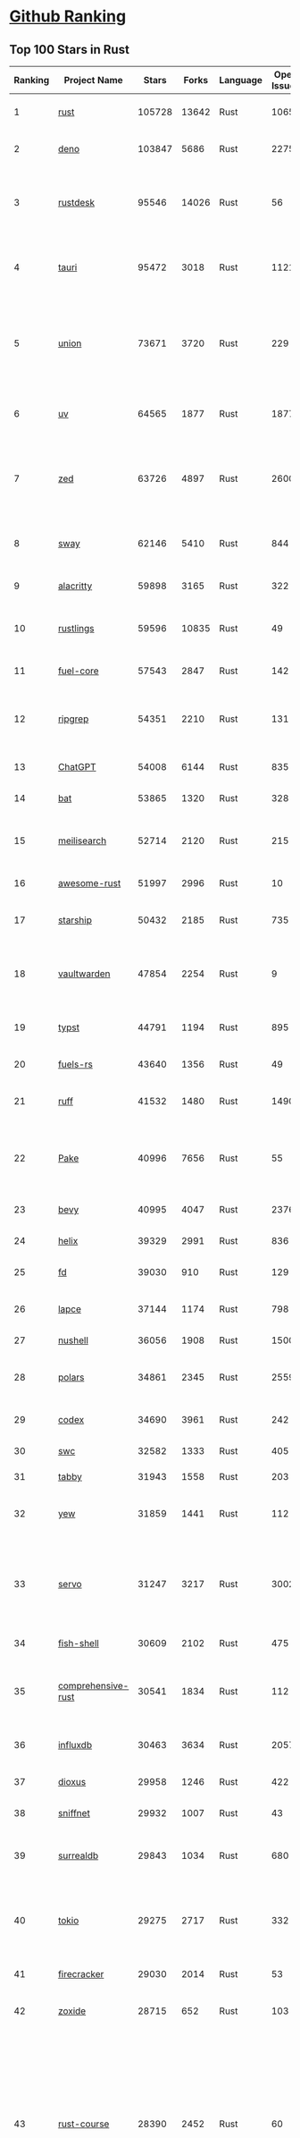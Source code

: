 [Github Ranking](../README.md)
==========

## Top 100 Stars in Rust

| Ranking | Project Name | Stars | Forks | Language | Open Issues | Description | Last Commit |
| ------- | ------------ | ----- | ----- | -------- | ----------- | ----------- | ----------- |
| 1 | [rust](https://github.com/rust-lang/rust) | 105728 | 13642 | Rust | 10655 | Empowering everyone to build reliable and efficient software. | 2025-08-13T03:14:57Z |
| 2 | [deno](https://github.com/denoland/deno) | 103847 | 5686 | Rust | 2275 | A modern runtime for JavaScript and TypeScript. | 2025-08-12T16:20:53Z |
| 3 | [rustdesk](https://github.com/rustdesk/rustdesk) | 95546 | 14026 | Rust | 56 | An open-source remote desktop application designed for self-hosting, as an alternative to TeamViewer. | 2025-08-13T02:08:23Z |
| 4 | [tauri](https://github.com/tauri-apps/tauri) | 95472 | 3018 | Rust | 1121 | Build smaller, faster, and more secure desktop and mobile applications with a web frontend. | 2025-08-13T03:25:42Z |
| 5 | [union](https://github.com/unionlabs/union) | 73671 | 3720 | Rust | 229 | The trust-minimized, zero-knowledge bridging protocol, designed for censorship resistance, extremely high security, and usage in decentralized finance. | 2025-08-12T23:43:15Z |
| 6 | [uv](https://github.com/astral-sh/uv) | 64565 | 1877 | Rust | 1877 | An extremely fast Python package and project manager, written in Rust. | 2025-08-13T02:11:29Z |
| 7 | [zed](https://github.com/zed-industries/zed) | 63726 | 4897 | Rust | 2600 | Code at the speed of thought – Zed is a high-performance, multiplayer code editor from the creators of Atom and Tree-sitter. | 2025-08-13T03:45:52Z |
| 8 | [sway](https://github.com/FuelLabs/sway) | 62146 | 5410 | Rust | 844 | 🌴 Empowering everyone to build reliable and efficient smart contracts. | 2025-08-13T03:59:11Z |
| 9 | [alacritty](https://github.com/alacritty/alacritty) | 59898 | 3165 | Rust | 322 | A cross-platform, OpenGL terminal emulator. | 2025-08-02T16:39:00Z |
| 10 | [rustlings](https://github.com/rust-lang/rustlings) | 59596 | 10835 | Rust | 49 | :crab: Small exercises to get you used to reading and writing Rust code! | 2025-07-04T21:36:04Z |
| 11 | [fuel-core](https://github.com/FuelLabs/fuel-core) | 57543 | 2847 | Rust | 142 | Rust full node implementation of the Fuel v2 protocol. | 2025-08-13T00:49:35Z |
| 12 | [ripgrep](https://github.com/BurntSushi/ripgrep) | 54351 | 2210 | Rust | 131 | ripgrep recursively searches directories for a regex pattern while respecting your gitignore | 2025-07-28T12:00:42Z |
| 13 | [ChatGPT](https://github.com/lencx/ChatGPT) | 54008 | 6144 | Rust | 835 | 🔮 ChatGPT Desktop Application (Mac, Windows and Linux) | 2024-08-29T17:58:11Z |
| 14 | [bat](https://github.com/sharkdp/bat) | 53865 | 1320 | Rust | 328 | A cat(1) clone with wings. | 2025-08-12T03:55:23Z |
| 15 | [meilisearch](https://github.com/meilisearch/meilisearch) | 52714 | 2120 | Rust | 215 | A lightning-fast search engine API bringing AI-powered hybrid search to your sites and applications. | 2025-08-12T18:47:52Z |
| 16 | [awesome-rust](https://github.com/rust-unofficial/awesome-rust) | 51997 | 2996 | Rust | 10 | A curated list of Rust code and resources. | 2025-08-11T20:17:10Z |
| 17 | [starship](https://github.com/starship/starship) | 50432 | 2185 | Rust | 735 | ☄🌌️  The minimal, blazing-fast, and infinitely customizable prompt for any shell! | 2025-08-13T03:28:52Z |
| 18 | [vaultwarden](https://github.com/dani-garcia/vaultwarden) | 47854 | 2254 | Rust | 9 | Unofficial Bitwarden compatible server written in Rust, formerly known as bitwarden_rs | 2025-08-10T17:07:05Z |
| 19 | [typst](https://github.com/typst/typst) | 44791 | 1194 | Rust | 895 | A new markup-based typesetting system that is powerful and easy to learn. | 2025-08-12T19:48:52Z |
| 20 | [fuels-rs](https://github.com/FuelLabs/fuels-rs) | 43640 | 1356 | Rust | 49 | Fuel Network Rust SDK | 2025-08-05T18:15:15Z |
| 21 | [ruff](https://github.com/astral-sh/ruff) | 41532 | 1480 | Rust | 1490 | An extremely fast Python linter and code formatter, written in Rust. | 2025-08-13T01:17:36Z |
| 22 | [Pake](https://github.com/tw93/Pake) | 40996 | 7656 | Rust | 55 | 🤱🏻 Turn any webpage into a desktop app with Rust.  🤱🏻 利用 Rust 轻松构建轻量级多端桌面应用 | 2025-08-11T12:03:38Z |
| 23 | [bevy](https://github.com/bevyengine/bevy) | 40995 | 4047 | Rust | 2376 | A refreshingly simple data-driven game engine built in Rust | 2025-08-13T01:37:02Z |
| 24 | [helix](https://github.com/helix-editor/helix) | 39329 | 2991 | Rust | 836 | A post-modern modal text editor. | 2025-08-12T19:12:23Z |
| 25 | [fd](https://github.com/sharkdp/fd) | 39030 | 910 | Rust | 129 | A simple, fast and user-friendly alternative to 'find' | 2025-08-12T12:43:40Z |
| 26 | [lapce](https://github.com/lapce/lapce) | 37144 | 1174 | Rust | 798 | Lightning-fast and Powerful Code Editor written in Rust | 2025-08-13T00:45:16Z |
| 27 | [nushell](https://github.com/nushell/nushell) | 36056 | 1908 | Rust | 1500 | A new type of shell | 2025-08-13T02:57:31Z |
| 28 | [polars](https://github.com/pola-rs/polars) | 34861 | 2345 | Rust | 2559 | Dataframes powered by a multithreaded, vectorized query engine, written in Rust | 2025-08-12T16:34:20Z |
| 29 | [codex](https://github.com/openai/codex) | 34690 | 3961 | Rust | 242 | Lightweight coding agent that runs in your terminal | 2025-08-13T03:59:41Z |
| 30 | [swc](https://github.com/swc-project/swc) | 32582 | 1333 | Rust | 405 | Rust-based platform for the Web | 2025-08-12T18:54:04Z |
| 31 | [tabby](https://github.com/TabbyML/tabby) | 31943 | 1558 | Rust | 203 | Self-hosted AI coding assistant | 2025-08-08T20:03:57Z |
| 32 | [yew](https://github.com/yewstack/yew) | 31859 | 1441 | Rust | 112 | Rust / Wasm framework for creating reliable and efficient web applications | 2025-08-12T12:20:28Z |
| 33 | [servo](https://github.com/servo/servo) | 31247 | 3217 | Rust | 3002 | Servo aims to empower developers with a lightweight, high-performance alternative for embedding web technologies in applications. | 2025-08-13T01:57:41Z |
| 34 | [fish-shell](https://github.com/fish-shell/fish-shell) | 30609 | 2102 | Rust | 475 | The user-friendly command line shell. | 2025-08-10T21:35:07Z |
| 35 | [comprehensive-rust](https://github.com/google/comprehensive-rust) | 30541 | 1834 | Rust | 112 | This is the Rust course used by the Android team at Google. It provides you the material to quickly teach Rust. | 2025-08-13T02:08:57Z |
| 36 | [influxdb](https://github.com/influxdata/influxdb) | 30463 | 3634 | Rust | 2057 | Scalable datastore for metrics, events, and real-time analytics | 2025-08-12T22:48:22Z |
| 37 | [dioxus](https://github.com/DioxusLabs/dioxus) | 29958 | 1246 | Rust | 422 | Fullstack app framework for web, desktop, and mobile. | 2025-08-12T20:28:41Z |
| 38 | [sniffnet](https://github.com/GyulyVGC/sniffnet) | 29932 | 1007 | Rust | 43 | Comfortably monitor your Internet traffic 🕵️‍♂️ | 2025-08-12T14:32:18Z |
| 39 | [surrealdb](https://github.com/surrealdb/surrealdb) | 29843 | 1034 | Rust | 680 | A scalable, distributed, collaborative, document-graph database, for the realtime web | 2025-08-13T00:31:10Z |
| 40 | [tokio](https://github.com/tokio-rs/tokio) | 29275 | 2717 | Rust | 332 | A runtime for writing reliable asynchronous applications with Rust. Provides I/O, networking, scheduling, timers, ... | 2025-08-11T16:26:01Z |
| 41 | [firecracker](https://github.com/firecracker-microvm/firecracker) | 29030 | 2014 | Rust | 53 | Secure and fast microVMs for serverless computing. | 2025-08-12T21:28:16Z |
| 42 | [zoxide](https://github.com/ajeetdsouza/zoxide) | 28715 | 652 | Rust | 103 | A smarter cd command. Supports all major shells. | 2025-08-12T02:42:30Z |
| 43 | [rust-course](https://github.com/sunface/rust-course) | 28390 | 2452 | Rust | 60 | “连续八年成为全世界最受喜爱的语言，无 GC 也无需手动内存管理、极高的性能和安全性、过程/OO/函数式编程、优秀的包管理、JS 未来基石" — 工作之余的第二语言来试试 Rust 吧。本书拥有全面且深入的讲解、生动贴切的示例、德芙般丝滑的内容，这可能是目前最用心的 Rust 中文学习教程 / Book  | 2025-07-08T03:48:57Z |
| 44 | [turborepo](https://github.com/vercel/turborepo) | 28390 | 2066 | Rust | 126 | Build system optimized for JavaScript and TypeScript, written in Rust | 2025-08-12T15:45:46Z |
| 45 | [linera-protocol](https://github.com/linera-io/linera-protocol) | 28145 | 1859 | Rust | 488 | Main repository for the Linera protocol | 2025-08-12T22:25:04Z |
| 46 | [yazi](https://github.com/sxyazi/yazi) | 27429 | 582 | Rust | 42 | 💥 Blazing fast terminal file manager written in Rust, based on async I/O. | 2025-08-12T17:51:17Z |
| 47 | [iced](https://github.com/iced-rs/iced) | 27337 | 1348 | Rust | 313 | A cross-platform GUI library for Rust, inspired by Elm | 2025-08-12T20:39:17Z |
| 48 | [delta](https://github.com/dandavison/delta) | 27101 | 428 | Rust | 264 | A syntax-highlighting pager for git, diff, grep, and blame output | 2025-08-03T15:43:25Z |
| 49 | [just](https://github.com/casey/just) | 27023 | 573 | Rust | 292 | 🤖 Just a command runner | 2025-08-11T22:57:28Z |
| 50 | [egui](https://github.com/emilk/egui) | 26127 | 1820 | Rust | 822 | egui: an easy-to-use immediate mode GUI in Rust that runs on both web and native | 2025-08-12T10:37:43Z |
| 51 | [hyperfine](https://github.com/sharkdp/hyperfine) | 25815 | 415 | Rust | 42 | A command-line benchmarking tool | 2025-05-01T02:03:20Z |
| 52 | [zellij](https://github.com/zellij-org/zellij) | 25705 | 787 | Rust | 1168 | A terminal workspace with batteries included | 2025-08-08T13:18:09Z |
| 53 | [Rocket](https://github.com/rwf2/Rocket) | 25322 | 1608 | Rust | 53 | A web framework for Rust. | 2025-05-04T10:05:41Z |
| 54 | [atuin](https://github.com/atuinsh/atuin) | 25284 | 687 | Rust | 346 | ✨ Magical shell history | 2025-08-11T10:19:02Z |
| 55 | [qdrant](https://github.com/qdrant/qdrant) | 25264 | 1766 | Rust | 341 | Qdrant - High-performance, massive-scale Vector Database and Vector Search Engine for the next generation of AI. Also available in the cloud https://cloud.qdrant.io/ | 2025-08-12T19:34:00Z |
| 56 | [pingora](https://github.com/cloudflare/pingora) | 24838 | 1455 | Rust | 143 | A library for building fast, reliable and evolvable network services. | 2025-08-13T03:49:10Z |
| 57 | [czkawka](https://github.com/qarmin/czkawka) | 24818 | 769 | Rust | 453 | Multi functional app to find duplicates, empty folders, similar images etc. | 2025-08-12T19:55:00Z |
| 58 | [Rust](https://github.com/TheAlgorithms/Rust) | 24493 | 2430 | Rust | 3 |  All Algorithms implemented in Rust  | 2025-08-12T19:43:01Z |
| 59 | [exa](https://github.com/ogham/exa) | 24086 | 662 | Rust | 196 | A modern replacement for ‘ls’. | 2024-09-24T15:18:09Z |
| 60 | [hyperswitch](https://github.com/juspay/hyperswitch) | 24026 | 3927 | Rust | 696 | An open source payments switch written in Rust to make payments fast, reliable and affordable | 2025-08-13T00:33:06Z |
| 61 | [tools](https://github.com/rome/tools) | 23603 | 652 | Rust | 86 | Unified developer tools for JavaScript, TypeScript, and the web | 2023-09-04T08:42:49Z |
| 62 | [actix-web](https://github.com/actix/actix-web) | 23396 | 1769 | Rust | 190 | Actix Web is a powerful, pragmatic, and extremely fast web framework for Rust. | 2025-08-11T00:51:26Z |
| 63 | [anki](https://github.com/ankitects/anki) | 23073 | 2448 | Rust | 234 | Anki is a smart spaced repetition flashcard program | 2025-08-11T03:44:11Z |
| 64 | [difftastic](https://github.com/Wilfred/difftastic) | 22724 | 394 | Rust | 217 | a structural diff that understands syntax 🟥🟩 | 2025-08-10T14:12:35Z |
| 65 | [axum](https://github.com/tokio-rs/axum) | 22695 | 1223 | Rust | 51 | Ergonomic and modular web framework built with Tokio, Tower, and Hyper | 2025-08-12T21:31:13Z |
| 66 | [fnm](https://github.com/Schniz/fnm) | 21770 | 565 | Rust | 277 | 🚀 Fast and simple Node.js version manager, built in Rust | 2025-08-12T20:51:35Z |
| 67 | [tree-sitter](https://github.com/tree-sitter/tree-sitter) | 21647 | 2000 | Rust | 167 | An incremental parsing system for programming tools | 2025-08-12T08:26:31Z |
| 68 | [chroma](https://github.com/chroma-core/chroma) | 21622 | 1707 | Rust | 219 | Open-source search and retrieval database for AI applications. | 2025-08-13T01:48:15Z |
| 69 | [wezterm](https://github.com/wezterm/wezterm) | 21409 | 973 | Rust | 1247 | A GPU-accelerated cross-platform terminal emulator and multiplexer written by @wez and implemented in Rust | 2025-08-01T00:41:20Z |
| 70 | [coreutils](https://github.com/uutils/coreutils) | 20988 | 1521 | Rust | 340 | Cross-platform Rust rewrite of the GNU coreutils | 2025-08-13T03:08:23Z |
| 71 | [sonic](https://github.com/valeriansaliou/sonic) | 20928 | 604 | Rust | 64 | 🦔 Fast, lightweight & schema-less search backend. An alternative to Elasticsearch that runs on a few MBs of RAM. | 2025-01-06T21:19:17Z |
| 72 | [Graphite](https://github.com/GraphiteEditor/Graphite) | 20507 | 843 | Rust | 307 | An open source graphics editor for 2025: comprehensive 2D content creation tool suite for graphic design, digital art, and interactive real-time motion graphics — featuring node-based procedural editing | 2025-08-12T12:47:25Z |
| 73 | [biome](https://github.com/biomejs/biome) | 20503 | 665 | Rust | 262 | A toolchain for web projects, aimed to provide functionalities to maintain them. Biome offers formatter and linter, usable via CLI and LSP. | 2025-08-12T14:26:01Z |
| 74 | [RustPython](https://github.com/RustPython/RustPython) | 20398 | 1336 | Rust | 321 | A Python Interpreter written in Rust | 2025-08-11T21:28:03Z |
| 75 | [gitui](https://github.com/gitui-org/gitui) | 20347 | 640 | Rust | 195 | Blazing 💥 fast terminal-ui for git written in rust 🦀 | 2025-08-13T03:27:48Z |
| 76 | [mdBook](https://github.com/rust-lang/mdBook) | 20139 | 1755 | Rust | 531 | Create book from markdown files. Like Gitbook but implemented in Rust | 2025-08-13T01:20:15Z |
| 77 | [vector](https://github.com/vectordotdev/vector) | 20123 | 1822 | Rust | 1938 | A high-performance observability data pipeline. | 2025-08-12T21:32:25Z |
| 78 | [slint](https://github.com/slint-ui/slint) | 20033 | 720 | Rust | 739 | Slint is an open-source declarative GUI toolkit to build native user interfaces for Rust, C++, JavaScript, or Python apps. | 2025-08-12T13:46:57Z |
| 79 | [gleam](https://github.com/gleam-lang/gleam) | 19974 | 844 | Rust | 171 | ⭐️ A friendly language for building type-safe, scalable systems! | 2025-08-11T19:01:44Z |
| 80 | [wasmer](https://github.com/wasmerio/wasmer) | 19945 | 910 | Rust | 225 | 🚀 Fast, secure, lightweight containers based on WebAssembly | 2025-08-12T21:57:05Z |
| 81 | [xi-editor](https://github.com/xi-editor/xi-editor) | 19838 | 704 | Rust | 135 | A modern editor with a backend written in Rust. | 2024-03-19T00:11:37Z |
| 82 | [neon](https://github.com/neondatabase/neon) | 19391 | 743 | Rust | 285 | Neon: Serverless Postgres. We separated storage and compute to offer autoscaling, code-like database branching, and scale to zero. | 2025-08-12T20:43:18Z |
| 83 | [Bend](https://github.com/HigherOrderCO/Bend) | 18926 | 468 | Rust | 95 | A massively parallel, high-level programming language | 2025-06-03T17:36:56Z |
| 84 | [leptos](https://github.com/leptos-rs/leptos) | 18892 | 785 | Rust | 91 | Build fast web applications with Rust. | 2025-08-12T02:51:16Z |
| 85 | [relay](https://github.com/facebook/relay) | 18814 | 1864 | Rust | 597 | Relay is a JavaScript framework for building data-driven React applications. | 2025-08-12T21:27:24Z |
| 86 | [cube](https://github.com/cube-js/cube) | 18781 | 1875 | Rust | 636 | 📊 Cube’s universal semantic layer platform is the next evolution of OLAP technology for AI, BI, spreadsheets, and embedded analytics | 2025-08-12T23:54:53Z |
| 87 | [jj](https://github.com/jj-vcs/jj) | 18707 | 627 | Rust | 556 | A Git-compatible VCS that is both simple and powerful | 2025-08-12T20:29:17Z |
| 88 | [goose](https://github.com/block/goose) | 18598 | 1584 | Rust | 254 | an open source, extensible AI agent that goes beyond code suggestions - install, execute, edit, and test with any LLM | 2025-08-13T03:06:16Z |
| 89 | [spotify-tui](https://github.com/Rigellute/spotify-tui) | 18421 | 555 | Rust | 273 | Spotify for the terminal written in Rust 🚀 | 2024-04-04T15:03:12Z |
| 90 | [mise](https://github.com/jdx/mise) | 18277 | 599 | Rust | 25 | dev tools, env vars, task runner | 2025-08-13T02:06:19Z |
| 91 | [candle](https://github.com/huggingface/candle) | 17831 | 1181 | Rust | 443 | Minimalist ML framework for Rust | 2025-08-12T00:12:12Z |
| 92 | [RustScan](https://github.com/bee-san/RustScan) | 17700 | 1176 | Rust | 28 | 🤖 The Modern Port Scanner 🤖 | 2025-08-12T15:16:58Z |
| 93 | [universal-android-debloater](https://github.com/0x192/universal-android-debloater) | 17578 | 907 | Rust | 464 | Cross-platform GUI written in Rust using ADB to debloat non-rooted android devices. Improve your privacy, the security and battery life of your device. | 2024-08-02T16:16:12Z |
| 94 | [SpacetimeDB](https://github.com/clockworklabs/SpacetimeDB) | 17288 | 592 | Rust | 475 | Multiplayer at the speed of light | 2025-08-12T19:51:40Z |
| 95 | [ruffle](https://github.com/ruffle-rs/ruffle) | 17063 | 906 | Rust | 5432 | A Flash Player emulator written in Rust | 2025-08-13T02:57:09Z |
| 96 | [hurl](https://github.com/Orange-OpenSource/hurl) | 17049 | 658 | Rust | 195 | Hurl, run and test HTTP requests with plain text. | 2025-08-13T03:25:44Z |
| 97 | [eza](https://github.com/eza-community/eza) | 16782 | 307 | Rust | 215 | A modern alternative to ls | 2025-08-12T09:25:19Z |
| 98 | [wasmtime](https://github.com/bytecodealliance/wasmtime) | 16730 | 1476 | Rust | 732 | A lightweight WebAssembly runtime that is fast, secure, and standards-compliant | 2025-08-12T23:40:42Z |
| 99 | [diem](https://github.com/diem/diem) | 16697 | 2580 | Rust | 357 | Diem’s mission is to build a trusted and innovative financial network that empowers people and businesses around the world. | 2025-08-12T13:59:19Z |
| 100 | [pyxel](https://github.com/kitao/pyxel) | 16562 | 894 | Rust | 10 | A retro game engine for Python | 2025-08-07T01:35:04Z |

